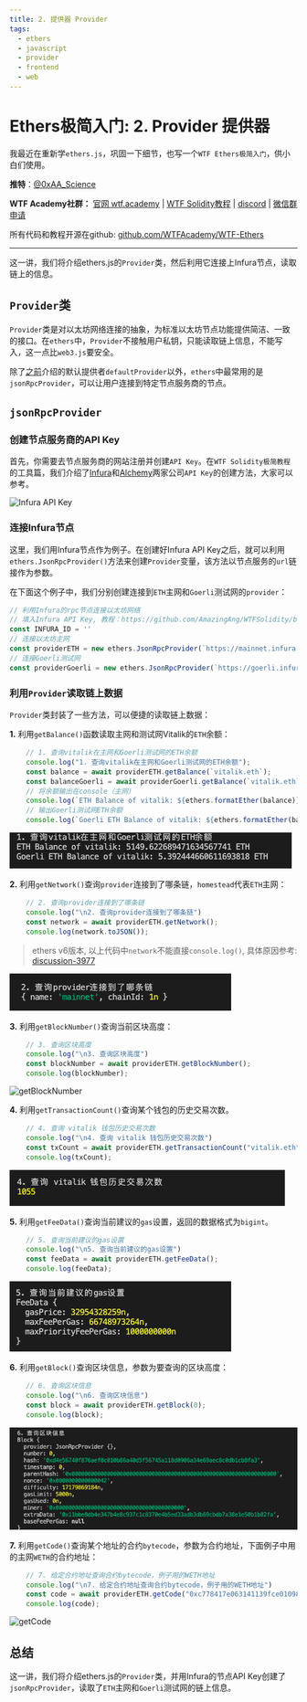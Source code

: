 ```yaml
---
title: 2. 提供器 Provider
tags:
  - ethers
  - javascript
  - provider
  - frontend
  - web
---
```


# Ethers极简入门: 2. Provider 提供器

我最近在重新学`ethers.js`，巩固一下细节，也写一个`WTF Ethers极简入门`，供小白们使用。

**推特**：[@0xAA_Science](https://twitter.com/0xAA_Science)

**WTF Academy社群：** [官网 wtf.academy](https://wtf.academy) | [WTF Solidity教程](https://github.com/AmazingAng/WTF-Solidity) | [discord](https://discord.gg/5akcruXrsk) | [微信群申请](https://docs.google.com/forms/d/e/1FAIpQLSe4KGT8Sh6sJ7hedQRuIYirOoZK_85miz3dw7vA1-YjodgJ-A/viewform?usp=sf_link)

所有代码和教程开源在github: [github.com/WTFAcademy/WTF-Ethers](https://github.com/WTFAcademy/WTF-Ethers)

-----

这一讲，我们将介绍ethers.js的`Provider`类，然后利用它连接上Infura节点，读取链上的信息。

## `Provider`类

`Provider`类是对以太坊网络连接的抽象，为标准以太坊节点功能提供简洁、一致的接口。在`ethers`中，`Provider`不接触用户私钥，只能读取链上信息，不能写入，这一点比`web3.js`要安全。

除了[之前](https://github.com/WTFAcademy/WTF-Ethers)介绍的默认提供者`defaultProvider`以外，`ethers`中最常用的是`jsonRpcProvider`，可以让用户连接到特定节点服务商的节点。

## `jsonRpcProvider`

### 创建节点服务商的API Key

首先，你需要去节点服务商的网站注册并创建`API Key`。在`WTF Solidity极简教程`的工具篇，我们介绍了[Infura](https://github.com/AmazingAng/WTFSolidity/blob/main/Topics/Tools/TOOL02_Infura/readme.md)和[Alchemy](https://github.com/AmazingAng/WTFSolidity/blob/main/Topics/Tools/TOOL04_Alchemy/readme.md)两家公司`API Key`的创建方法，大家可以参考。

![Infura API Key](img/2-1.png)

### 连接Infura节点

这里，我们用Infura节点作为例子。在创建好Infura API Key之后，就可以利用`ethers.JsonRpcProvider()`方法来创建`Provider`变量，该方法以节点服务的`url`链接作为参数。

在下面这个例子中，我们分别创建连接到`ETH`主网和`Goerli`测试网的`provider`：

```javascript
// 利用Infura的rpc节点连接以太坊网络
// 填入Infura API Key, 教程：https://github.com/AmazingAng/WTFSolidity/blob/main/Topics/Tools/TOOL02_Infura/readme.md
const INFURA_ID = ''
// 连接以太坊主网
const providerETH = new ethers.JsonRpcProvider(`https://mainnet.infura.io/v3/${INFURA_ID}`)
// 连接Goerli测试网
const providerGoerli = new ethers.JsonRpcProvider(`https://goerli.infura.io/v3/${INFURA_ID}`)
```

### 利用`Provider`读取链上数据

`Provider`类封装了一些方法，可以便捷的读取链上数据：

**1.** 利用`getBalance()`函数读取主网和测试网Vitalik的`ETH`余额：

```javascript
    // 1. 查询vitalik在主网和Goerli测试网的ETH余额
    console.log("1. 查询vitalik在主网和Goerli测试网的ETH余额");
    const balance = await providerETH.getBalance(`vitalik.eth`);
    const balanceGoerli = await providerGoerli.getBalance(`vitalik.eth`);
    // 将余额输出在console（主网）
    console.log(`ETH Balance of vitalik: ${ethers.formatEther(balance)} ETH`);
    // 输出Goerli测试网ETH余额
    console.log(`Goerli ETH Balance of vitalik: ${ethers.formatEther(balanceGoerli)} ETH`);
```

![Vitalik余额](img/2-2.png)

**2.** 利用`getNetwork()`查询`provider`连接到了哪条链，`homestead`代表`ETH`主网：

```javascript
    // 2. 查询provider连接到了哪条链
    console.log("\n2. 查询provider连接到了哪条链")
    const network = await providerETH.getNetwork();
    console.log(network.toJSON());
```
> ethers v6版本, 以上代码中`network`不能直接`console.log()`, 具体原因参考: [discussion-3977](https://github.com/ethers-io/ethers.js/discussions/3977)

![getNetwork](img/2-3.png)

**3.** 利用`getBlockNumber()`查询当前区块高度：

```javascript
    // 3. 查询区块高度
    console.log("\n3. 查询区块高度")
    const blockNumber = await providerETH.getBlockNumber();
    console.log(blockNumber);
```

![getBlockNumber](img/2-4.png)

**4.** 利用`getTransactionCount()`查询某个钱包的历史交易次数。

```javascript
    // 4. 查询 vitalik 钱包历史交易次数
    console.log("\n4. 查询 vitalik 钱包历史交易次数")
    const txCount = await providerETH.getTransactionCount("vitalik.eth");
    console.log(txCount);
```

![getGasPrice](img/2-5.png)


**5.** 利用`getFeeData()`查询当前建议的`gas`设置，返回的数据格式为`bigint`。

```javascript
    // 5. 查询当前建议的gas设置
    console.log("\n5. 查询当前建议的gas设置")
    const feeData = await providerETH.getFeeData();
    console.log(feeData);
```

![getFeeData](img/2-6.png)

**6.** 利用`getBlock()`查询区块信息，参数为要查询的区块高度：

```javascript
    // 6. 查询区块信息
    console.log("\n6. 查询区块信息")
    const block = await providerETH.getBlock(0);
    console.log(block);
```

![getBlock](img/2-7.png)

**7.** 利用`getCode()`查询某个地址的合约`bytecode`，参数为合约地址，下面例子中用的主网`WETH`的合约地址：

```javascript
    // 7. 给定合约地址查询合约bytecode，例子用的WETH地址
    console.log("\n7. 给定合约地址查询合约bytecode，例子用的WETH地址")
    const code = await providerETH.getCode("0xc778417e063141139fce010982780140aa0cd5ab");
    console.log(code);
```

![getCode](img/2-8.png)

## 总结

这一讲，我们将介绍ethers.js的`Provider`类，并用Infura的节点API Key创建了`jsonRpcProvider`，读取了`ETH`主网和`Goerli`测试网的链上信息。
